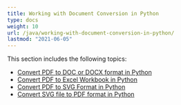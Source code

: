 ```yaml
---
title: Working with Document Conversion in Python
type: docs
weight: 10
url: /java/working-with-document-conversion-in-python/
lastmod: "2021-06-05"
---
```


This section includes the following topics:

- [Convert PDF to DOC or DOCX format in Python](/pdf/java/convert-pdf-to-doc-or-docx-format-in-python/)
- [Convert PDF to Excel Workbook in Python](/pdf/java/convert-pdf-to-excel-workbook-in-python/)
- [Convert PDF to SVG Format in Python](/pdf/java/convert-pdf-to-svg-format-in-python/)
- [Convert SVG file to PDF format in Python](/pdf/java/convert-svg-file-to-pdf-format-in-python/)
